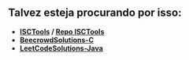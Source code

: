 ## Talvez esteja procurando por isso:
<strong>

- <a href="https://isc-tools.vercel.app/">ISCTools</a> / <a href="git@github.com:LuisHenriqueDaSilv/ISCTools.git">Repo ISCTools</a>
- <a href="https://github.com/LuisHenriqueDaSilv/BeecrowdSolutions-C">BeecrowdSolutions-C</a>
- <a href="https://github.com/LuisHenriqueDaSilv/BeecrowdSolutions-C">LeetCodeSolutions-Java</a>
</strong>
</div>
